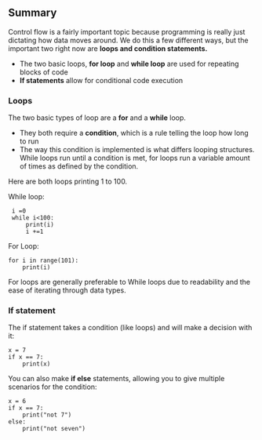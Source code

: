 ## Summary
Control flow is a fairly important topic because programming is really just dictating how data moves around. We do this a few different ways, but the important two right now are **loops and condition statements.**
 - The two basic loops, **for loop** and **while loop** are used for repeating blocks of code
 - **If statements** allow for conditional code execution

### Loops
The two basic types of loop are a **for** and a **while** loop.
 - They both require a **condition**, which is a rule telling the loop how long to run
 - The way this condition is implemented is what differs looping structures. While loops run until a condition is met, for loops run a variable amount of times as defined by the condition.
 
 Here are both loops printing 1 to 100.

 While loop:
 
	 i =0
	 while i<100:
	     print(i)
	     i +=1

For Loop:

    for i in range(101):
	    print(i)

For loops are generally preferable to While loops due to readability and the ease of iterating through data types. 

### If statement 
The if statement takes a condition (like loops) and will make a decision with it:

    x = 7
    if x == 7:
        print(x)

You can also make **if else** statements, allowing you to give multiple scenarios for the condition:

    x = 6
    if x == 7:
        print("not 7")
    else:
        print("not seven")

